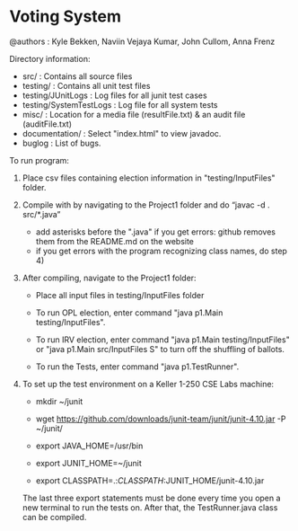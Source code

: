 # Voting System

@authors : Kyle Bekken, Naviin Vejaya Kumar, John Cullom, Anna Frenz


Directory information:

- src/ : Contains all source files
- testing/ : Contains all unit test files
- testing/JUnitLogs : Log files for all junit test cases
- testing/SystemTestLogs : Log file for all system tests
- misc/ : Location for a media file (resultFile.txt) & an audit file (auditFile.txt)
- documentation/ : Select "index.html" to view javadoc. 
- buglog : List of bugs.

To run program:

1) Place csv files containing election information in "testing/InputFiles" folder.

2) Compile with by navigating to the Project1 folder and do “javac -d . src/*.java”
    - add asterisks before the ".java" if you get errors: github removes them from the README.md on the website
	- if you get errors with the program recognizing class names, do step 4)

3) After compiling, navigate to the Project1 folder:
    - Place all input files in testing/InputFiles folder
    - To run OPL election, enter command "java p1.Main testing/InputFiles".
    - To run IRV election, enter command "java p1.Main testing/InputFiles" or "java p1.Main src/InputFiles S" to turn off the shuffling of ballots.
    
    - To run the Tests, enter command "java p1.TestRunner".

4) To set up the test environment on a Keller 1-250 CSE Labs machine:
    - mkdir ~/junit

    - wget https://github.com/downloads/junit-team/junit/junit-4.10.jar -P ~/junit/

    - export JAVA_HOME=/usr/bin
    - export JUNIT_HOME=~/junit
    - export CLASSPATH=.:$CLASSPATH:$JUNIT_HOME/junit-4.10.jar

    The last three export statements must be done every time you open a new terminal to run the tests on. After that, the TestRunner.java 
    class can be compiled.


